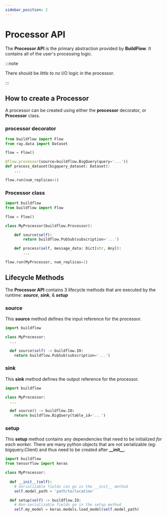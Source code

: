 ```yaml
---
sidebar_position: 2
---
```


# Processor API

The **Processor API** is the primary abstraction provided by **BuildFlow**. It contains all of the user's processing logic.

:::note

There should be *little to no* I/O logic in the processor.

:::

## How to create a Processor

A processor can be created using either the **processor** decorator, or **Processor** class.

### processor decorator
```python
from buildflow import Flow
from ray.data import Dataset

flow = Flow()

@flow.processor(source=buildflow.BigQuery(query='...'))
def process_dataset(bigquery_dataset: Dataset):
    ...

flow.run(num_replicas=1)

```

### Processor class
```python
import buildflow
from buildflow import Flow

flow = Flow()

class MyProcessor(buildflow.Processor):

    def source(self):
        return buildflow.PubSub(subscription='...')

    def process(self, message_data: Dict[str, Any]):
        ...

flow.run(MyProcessor, num_replicas=1)

```

## Lifecycle Methods

The **Processor API** contains 3 lifecycle methods that are executed by the runtime: ***source***, ***sink***, & ***setup***

### source

This **source** method defines the input reference for the processor.

```python
import buildflow

class MyProcessor:
  ...

  def source(self) -> buildflow.IO:
    return buildflow.PubSub(subscription='...')

```

### sink

This **sink** method defines the output reference for the processor.

```python
import buildflow

class MyProcessor:
  ...

  def source() -> buildflow.IO:
    return buildflow.BigQuery(table_id='...')

```

### setup

This **setup** method contains any dependencies that need to be initialized *for each worker*. There are many python objects that are not serializable (eg: bigquery.Client) and thus need to be created after **\_\_init\_\_**.

```python
import buildflow
from tensorflow import keras

class MyProcessor:
  
  def __init__(self):
    # Serializable fields can go in the __init__ method
    self.model_path = 'path/to/location'

  def setup(self) -> buildflow.IO:
    # Non-serializable fields go in the setup method
    self.my_model = keras.models.load_model(self.model_path)

```
